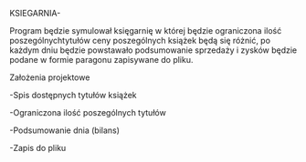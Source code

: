 KSIEGARNIA-

Program będzie symulował księgarnię w której będzie ograniczona ilość poszególnychtytułów ceny poszególnych książek będą się różnić, po każdym dniu będzie powstawało podsumowanie sprzedaży i zysków będzie podane w formie paragonu zapisywane do pliku.

Założenia projektowe 

-Spis dostępnych tytułów książek 

-Ograniczona ilość poszególnych tytułów 

-Podsumowanie dnia (bilans)

-Zapis do pliku  
